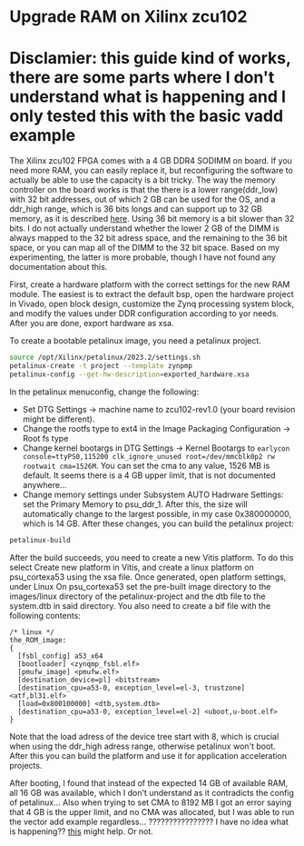 # Upgrade RAM on Xilinx zcu102
# Disclamier: this guide kind of works, there are some parts where I don't understand what is happening and I only tested this with the basic vadd example
The Xilinx zcu102 FPGA comes with a 4 GB DDR4 SODIMM on board. If you need more RAM, you can easily replace it, but reconfiguring the software to actually be able to use the capacity is a bit tricky.
The way the memory controller on the board works is that the there is a lower range(ddr_low) with 32 bit addresses, out of which 2 GB can be used for the OS, and a ddr_high range, which is 36 bits longs and can support up to 32 GB memory, as it is described [here](https://docs.xilinx.com/r/en-US/ug1085-zynq-ultrascale-trm/System-Addresses).
Using 36 bit memory is a bit slower than 32 bits.
I do not actually understand whether the lower 2 GB of the DIMM is always mapped to the 32 bit adress space, and the remaining to the 36 bit space, or you can map all of the DIMM to the 32 bit space. Based on my experimenting, the latter is more probable, though I have not found any documentation about this.

First, create a hardware platform with the correct settings for the new RAM module. The easiest is to extract the default bsp, open the hardware project in Vivado, open block design, customize the Zynq processing system block, and modify the values under DDR configuration according to yor needs. After you are done, export hardware as xsa.

To create a bootable petalinux image, you need a petalinux project.
```sh
source /opt/Xilinx/petalinux/2023.2/settings.sh
petalinux-create -t project --template zynpmp
petalinux-config --get-hw-description=exported_hardware.xsa
```
In the petalinux menuconfig, change the following:
* Set DTG Settings -> machine name to zcu102-rev1.0 (your board revision might be different).
* Change the rootfs type to ext4 in the Image Packaging Configuration -> Root fs type
* Change kernel bootargs in DTG Settings -> Kernel Bootargs to ```earlycon console=ttyPS0,115200 clk_ignore_unused root=/dev/mmcblk0p2 rw rootwait cma=1526M```. You can set the cma to any value, 1526 MB is default. It seems there is a 4 GB upper limit, that is not documented anywhere...
* Change memory settings under Subsystem AUTO Hadrware Settings: set the Primary Memory to psu_ddr_1. After this, the size will automatically change to the largest possible, in my case 0x380000000, which is 14 GB.
After these changes, you can build the petalinux project:
```sh
petalinux-build
```
After the build succeeds, you need to create a new Vitis platform. To do this select Create new platform in Vitis, and create a linux platform on psu_cortexa53 using the xsa file. Once generated, open platform settings, under Linux On psu_cortexa53 set the pre-built image directory to the images/linux directory of the petalinux-project and the dtb file to the system.dtb in said directory. You also need to create a bif file with the following contents:
```
/* linux */
the_ROM_image:
{
  [fsbl_config] a53_x64
  [bootloader] <zynqmp_fsbl.elf>
  [pmufw_image] <pmufw.elf>
  [destination_device=pl] <bitstream>
  [destination_cpu=a53-0, exception_level=el-3, trustzone] <atf,bl31.elf>
  [load=0x800100000] <dtb,system.dtb>
  [destination_cpu=a53-0, exception_level=el-2] <uboot,u-boot.elf>
}
```
Note that the load adress of the device tree start with 8, which is crucial when using the ddr_high adress range, otherwise petalinux won't boot.
After this you can build the platform and use it for application acceleration projects.

After booting, I found that instead of the expected 14 GB of available RAM, all 16 GB was available, which I don't understand as it contradicts the config of petalinux...
Also when trying to set CMA to 8192 MB I got an error saying that 4 GB is the upper limit, and no CMA was allocated, but I was able to run the vector add example regardless...
????????????????
I have no idea what is happening??
[this](https://support.xilinx.com/s/article/000034737?language=en_US) might help. Or not.
